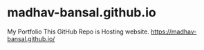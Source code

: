 # madhav-bansal.github.io
My Portfolio
This GitHub Repo is Hosting website.
https://madhav-bansal.github.io/
